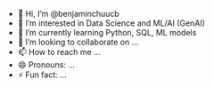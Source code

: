 - 👋 Hi, I’m @benjaminchuucb
- 👀 I’m interested in Data Science and ML/AI (GenAI)
- 🌱 I’m currently learning Python, SQL, ML models
- 💞️ I’m looking to collaborate on ...
- 📫 How to reach me ...
- 😄 Pronouns: ...
- ⚡ Fun fact: ...

<!---
benjaminchuucb/benjaminchuucb is a ✨ special ✨ repository because its `README.md` (this file) appears on your GitHub profile.
You can click the Preview link to take a look at your changes.
--->
